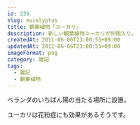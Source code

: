 ```yaml
---
id: 239
slug: eucalyptus
title: 観葉植物「ユーカリ」
description: 新しい観葉植物ユーカリが仲間入り。
createdAt: 2011-06-06T23:00:55+09:00
updatedAt: 2011-06-06T23:00:55+09:00
imageFormat: png
category: 雑記
tags:
  - 雑記
  - 観葉植物
---
```


ベランダのいちばん陽の当たる場所に設置。

<app-photo-image article-id="239" img-file-name="20110604_yukari.jpg" caption="観葉植物「ユーカリ」"></app-photo-image>

ユーカリは花粉症にも効果があるそうです。
